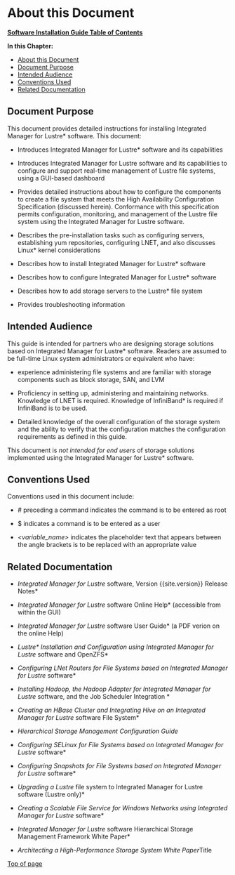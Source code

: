 # <a name="1.0"></a>About this Document

[**Software Installation Guide Table of Contents**](ig_TOC.md)

**In this Chapter:**

* [About this Document](#about-this-document)
* [Document Purpose](#document-purpose)
* [Intended Audience](#intended-audience)
* [Conventions Used](#conventions-used)
* [Related Documentation](#related-documentation)

## Document Purpose

This document provides detailed instructions for installing Integrated Manager for Lustre\* software. This document:

* Introduces Integrated Manager for Lustre\* software and its capabilities

* Introduces Integrated Manager for Lustre software and its
  capabilities to configure and support real-time management of
  Lustre file systems, using a GUI-based dashboard

* Provides detailed instructions about how to configure the components
  to create a file system that meets the High Availability
  Configuration Specification (discussed herein). Conformance with
  this specification permits configuration, monitoring, and
  management of the Lustre file system using the Integrated Manager for Lustre software.

* Describes the pre-installation tasks such as configuring servers,
  establishing yum repositories, configuring LNET, and also
  discusses Linux\* kernel considerations

* Describes how to install Integrated Manager for Lustre\* software

* Describes how to configure Integrated Manager for Lustre\* software

* Describes how to add storage servers to the Lustre\* file system

* Provides troubleshooting information

## Intended Audience

This guide is intended for partners who are designing storage solutions
based on Integrated Manager for Lustre\* software. Readers are
assumed to be full-time Linux system administrators or equivalent who
have:

* experience administering file systems and are familiar with storage
  components such as block storage, SAN, and LVM

* Proficiency in setting up, administering and maintaining networks.
  Knowledge of LNET is required. Knowledge of InfiniBand\* is required
  if InfiniBand is to be used.

* Detailed knowledge of the overall configuration of the storage
  system and the ability to verify that the configuration matches the
  configuration requirements as defined in this guide.

This document is _not intended for end users_ of storage solutions
implemented using the Integrated Manager for Lustre\* software.

## Conventions Used

Conventions used in this document include:

* \# preceding a command indicates the command is to be entered as
  root

* \$ indicates a command is to be entered as a user

* _&lt;variable_name&gt;_ indicates the placeholder text that appears
  between the angle brackets is to be replaced with an appropriate
  value

## Related Documentation

* _Integrated Manager for Lustre_ software, Version {{site.version}}
  Release Notes\*

* _Integrated Manager for Lustre_ software Online Help\* (accessible from
  within the GUI)

* _Integrated Manager for Lustre_ software User Guide\* (a PDF verion on
  the online Help)

* _Lustre\* Installation and Configuration using Integrated Manager for Lustre_ software and OpenZFS\*

* _Configuring LNet Routers for File Systems based on Integrated Manager for Lustre_ software\*

* _Installing Hadoop, the Hadoop Adapter for Integrated Manager for Lustre_ software,
  and the Job Scheduler Integration \*

* _Creating an HBase Cluster and Integrating Hive on an Integrated Manager for Lustre_ software File System\*

* _Hierarchical Storage Management Configuration Guide_

* _Configuring SELinux for File Systems based on Integrated Manager for Lustre_ software\*

* _Configuring Snapshots for File Systems based on Integrated Manager for Lustre_ software\*

* _Upgrading a Lustre_ file system to Integrated Manager for Lustre software (Lustre only)\*

* _Creating a Scalable File Service for Windows Networks using Integrated Manager for Lustre_ software\*

* _Integrated Manager for Lustre_ software Hierarchical Storage Management Framework
  White Paper\*

* *Architecting a High-Performance Storage System White Paper*Title

[Top of page](#1.0)
